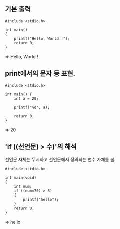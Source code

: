 

## 기본 출력
~~~{c}
#include <stdio.h>

int main()
{
    printf("Hello, World !");
    return 0;
}
~~~
=> Hello, World !


## print에서의 문자 등 표현.

~~~{c}
#include <stdio.h>

int main() {
    int a = 20;

    printf("%d", a);
    
    return 0;
}
~~~
=> 20


## 'if ((선언문) > 수)'의 해석
선언문 자체는 무시하고 선언문에서 정의되는 변수 자체를 봄.
~~~{c}
#include <stdio.h>

int main(void)
{
    int num;
    if ((num=70) > 5)
    {
        printf("hello");
    }
    return 0;
}
~~~
=> hello

##
